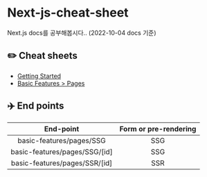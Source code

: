 # Next-js-cheat-sheet

Next.js docs를 공부해봅시다.. (2022-10-04 docs 기준)

## ✏️ Cheat sheets

- [Getting Started](/docs/0-getting-started.md)
- [Basic Features > Pages](/docs/1-basic-features-pages.md)

## ✈️ End points

|           End-point           | Form or pre-rendering |
| :---------------------------: | :-------------------: |
|   basic-features/pages/SSG    |          SSG          |
| basic-features/pages/SSG/[id] |          SSG          |
| basic-features/pages/SSR/[id] |          SSR          |
